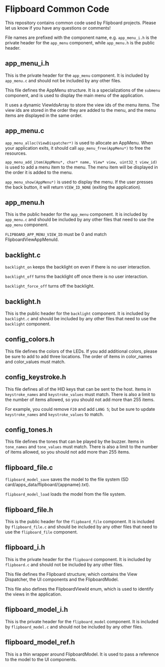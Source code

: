 # Flipboard Common Code

This repository contains common code used by Flipboard projects.  Please let us know if you have any questions or comments!

File names are prefixed with the component name, e.g. `app_menu_i.h` is the private header for the `app_menu` component, while `app_menu.h` is the public header.

## app_menu_i.h

This is the private header for the `app_menu` component.  It is included by `app_menu.c` and should not be included by any other files.

This file defines the AppMenu structure.  It is a specializations of the `submenu` component, and is used to display the main menu of the application.

It uses a dynamic ViewIdsArray to store the view ids of the menu items.  The view ids are stored in the order they are added to the menu, and the menu items are displayed in the same order.

## app_menu.c

`app_menu_alloc(ViewDispatcher*)` is used to allocate an AppMenu.  When your application exits, it should call `app_menu_free(AppMenu*)` to free the resources.

`app_menu_add_item(AppMenu*, char* name, View* view, uint32_t view_id)` is used to add a menu item to the menu.  The menu item will be displayed in the order it is added to the menu.

`app_menu_show(AppMenu*)` is used to display the menu.  If the user presses the back button, it will return `VIEW_ID_NONE` (exiting the application).

## app_menu.h

This is the public header for the `app_menu` component.  It is included by `app_menu.c` and should be included by any other files that need to use the `app_menu` component.

`FLIPBOARD_APP_MENU_VIEW_ID` must be 0 and match FlipboardViewAppMenuId.

## backlight.c

`backlight_on` keeps the backlight on even if there is no user interaction.

`backlight_off` turns the backlight off once there is no user interaction.

`backlight_force_off` turns off the backlight.

## backlight.h

This is the public header for the `backlight` component.  It is included by `backlight.c` and should be included by any other files that need to use the `backlight` component.

## config_colors.h

This file defines the colors of the LEDs.  If you add additional colors, please be sure to add to add three locations.  The order of items in color_names and color_values must match.

## config_keystroke.h

This file defines all of the HID keys that can be sent to the host.  Items in `keystroke_names` and `keystroke_values` must match.  There is also a limit to the number of items allowed, so you should not add more than 255 items.

For example, you could remove `F20` and add `LANG 5`; but be sure to update `keystroke_names` and `keystroke_values` to match.

## config_tones.h

This file defines the tones that can be played by the buzzer.  Items in `tone_names` and `tone_values` must match.  There is also a limit to the number of items allowed, so you should not add more than 255 items.

## flipboard_file.c

`flipboard_model_save` saves the model to the file system (SD card/apps_data/flipboard/{appname}.txt).

`flipboard_model_load` loads the model from the file system.

## flipboard_file.h

This is the public header for the `flipboard_file` component.  It is included by `flipboard_file.c` and should be included by any other files that need to use the `flipboard_file` component.

## flipboard_i.h

This is the private header for the `flipboard` component.  It is included by `flipboard.c` and should not be included by any other files.

This file defines the Flipboard structure; which contains the View Dispatcher, the UI components and the FlipboardModel.

This file also defines the FlipboardViewId enum, which is used to identify the views in the application.

## flipboard_model_i.h

This is the private header for the `flipboard_model` component.  It is included by `flipboard_model.c` and should not be included by any other files.

## flipboard_model_ref.h

This is a thin wrapper around FlipboardModel.  It is used to pass a reference to the model to the UI components.
